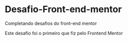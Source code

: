 # Desafio-Front-end-mentor
Completando desafios do front-end mentor

Este desafio foi o primeiro que fiz pelo Frontend Mentor
